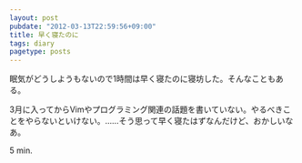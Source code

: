 ```yaml
---
layout: post
pubdate: "2012-03-13T22:59:56+09:00"
title: 早く寝たのに
tags: diary
pagetype: posts
---
```

眠気がどうしようもないので1時間は早く寝たのに寝坊した。そんなこともある。

3月に入ってからVimやプログラミング関連の話題を書いていない。やるべきことをやらないといけない。……そう思って早く寝たはずなんだけど、おかしいなあ。

5 min.
